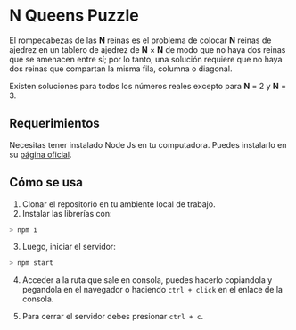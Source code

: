 # N Queens Puzzle

El rompecabezas de las **N** reinas es el problema de colocar **N** reinas de ajedrez en un tablero de ajedrez de **N** × **N** de modo que no haya dos reinas que se amenacen entre sí; por lo tanto, una solución requiere que no haya dos reinas que compartan la misma fila, columna o diagonal.

Existen soluciones para todos los números reales excepto para **N** = 2 y **N** = 3.

## Requerimientos
Necesitas tener instalado Node Js en tu computadora. Puedes instalarlo en su [página oficial](https://nodejs.org/).

## Cómo se usa

1. Clonar el repositorio en tu ambiente local de trabajo.
2. Instalar las librerías con:

```bash
> npm i
```

3. Luego, iniciar el servidor:

```bash
> npm start
```

4. Acceder a la ruta que sale en consola, puedes hacerlo copiandola y pegandola en el navegador o haciendo `ctrl + click` en el enlace de la consola.

5. Para cerrar el servidor debes presionar `ctrl + c`.
